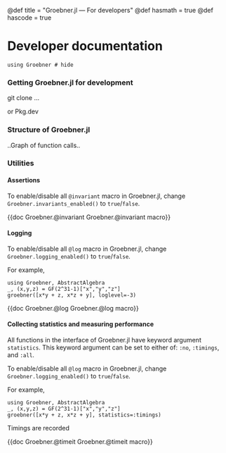 @def title = "Groebner.jl — For developers"
@def hasmath = true
@def hascode = true
<!-- Note: by default hasmath == true and hascode == false. You can change this in
the config file by setting hasmath = false for instance and just setting it to true
where appropriate -->

# Developer documentation

```julia:load_groebner
using Groebner # hide
```

### Getting Groebner.jl for development

git clone ...

or Pkg.dev

### Structure of Groebner.jl

..Graph of function calls..

### Utilities

#### Assertions

To enable/disable all `@invariant` macro in Groebner.jl, change `Groebner.invariants_enabled()` to `true`/`false`. 

{{doc Groebner.@invariant Groebner.@invariant macro}}

#### Logging

To enable/disable all `@log` macro in Groebner.jl, change `Groebner.logging_enabled()` to `true`/`false`. 

For example,
```julia:dev-log
using Groebner, AbstractAlgebra
_, (x,y,z) = GF(2^31-1)["x","y","z"]
groebner([x*y + z, x*z + y], loglevel=-3)
```

{{doc Groebner.@log Groebner.@log macro}}

#### Collecting statistics and measuring performance

All functions in the interface of Groebner.jl have keyword argument
`statistics`. This keyword argument can be set to either of: `:no`, `:timings`, and `:all`. 

To enable/disable all `@log` macro in Groebner.jl, change `Groebner.logging_enabled()` to `true`/`false`. 

For example,
```julia:dev-timings
using Groebner, AbstractAlgebra
_, (x,y,z) = GF(2^31-1)["x","y","z"]
groebner([x*y + z, x*z + y], statistics=:timings)
```

Timings are recorded

{{doc Groebner.@timeit Groebner.@timeit macro}}
